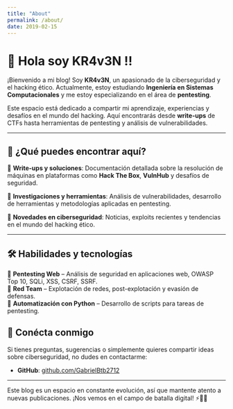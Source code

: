 ```yaml
---
title: "About"
permalink: /about/
date: 2019-02-15
---
```



# 👾 Hola soy  KR4v3N !!

¡Bienvenido a mi blog! Soy **KR4v3N**, un apasionado de la ciberseguridad y el hacking ético. Actualmente, estoy estudiando **Ingeniería en Sistemas Computacionales** y me estoy especializando en el área de **pentesting**.

Este espacio está dedicado a compartir mi aprendizaje, experiencias y desafíos en el mundo del hacking. Aquí encontrarás desde **write-ups** de CTFs hasta herramientas de pentesting y análisis de vulnerabilidades.

---

## 🚀 ¿Qué puedes encontrar aquí?

🔹 **Write-ups y soluciones**: Documentación detallada sobre la resolución de máquinas en plataformas como **Hack The Box**, **VulnHub** y desafíos de seguridad.  

🔹 **Investigaciones y herramientas**: Análisis de vulnerabilidades, desarrollo de herramientas y metodologías aplicadas en pentesting.  

🔹 **Novedades en ciberseguridad**: Noticias, exploits recientes y tendencias en el mundo del hacking ético.  

---

## 🛠️ Habilidades y tecnologías

📌 **Pentesting Web** – Análisis de seguridad en aplicaciones web, OWASP Top 10, SQLi, XSS, CSRF, SSRF.  
📌 **Red Team** – Explotación de redes, post-explotación y evasión de defensas.  
📌 **Automatización con Python** – Desarrollo de scripts para tareas de pentesting.  



## 🔗 Conécta conmigo

Si tienes preguntas, sugerencias o simplemente quieres compartir ideas sobre ciberseguridad, no dudes en contactarme:

- **GitHub**: [github.com/GabrielBtb2712](https://github.com/GabrielBtb2712)  


--- 

Este blog es un espacio en constante evolución, así que mantente atento a nuevas publicaciones. ¡Nos vemos en el campo de batalla digital! ⚡🕵️‍♂️
